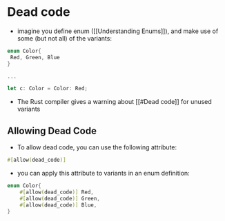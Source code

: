 # Dead code
- imagine you define enum ([[Understanding Enums]]), and make use of some (but not all) of the variants:
```rust
enum Color{
 Red, Green, Blue
}

...

let c: Color = Color: Red;

```
- The Rust compiler gives a warning about [[#Dead code]] for unused variants

## Allowing Dead Code
- To allow dead code, you can use the following attribute:
```rust
#[allow(dead_code)]
```
- you can apply this attribute to variants in an enum definition:
```rust 
enum Color{
	#[allow(dead_code)] Red,
	#[allow(dead_code)] Green,
	#[allow(dead_code)] Blue,
}
```